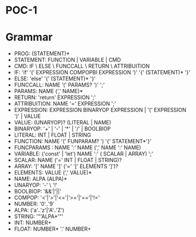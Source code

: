 # POC-1


# Grammar

- PROG: (STATEMENT)* 
- STATEMENT: FUNCTION | VARIABLE | CMD 
- CMD: IF \ ELSE \ FUNCCALL \ RETURN \ ATTRIBUITION
- IF: 'if' '(' EXPRESSION COMPOPBI EXPRESSION ')' '{' (STATEMENT)* '}' 
- ELSE: 'else' '{' (STATEMENT)* '}' 
- FUNCCALL: NAME '(' PARAMS? ')' ';' 
- PARAMS: NAME (',' NAME)*
- RETURN: 'return' EXPRESSION ';'
- ATTRIBUITION: NAME '=' EXPRESSION ';'
- EXPRESSION: EXPRESSION BINARYOP EXPRESSION | '(' EXPRESSION ')' | VALUE
- VALUE: (UNARYOP)? (LITERAL | NAME)
- BINARYOP: '+' | '-' | '*' | '/' | BOOLBIOP
- LITERAL: INT | FLOAT | STRING
- FUNCTION: NAME '(' FUNPARAM? ') '{' STATEMENT*'}'
- FUNCPARAMS : NAME ':' NAME (',' NAME ':' NAME) 
- VARIABLE: ('const' | 'let') NAME ':' ( SCALAR | ARRAY) ';'
- SCALAR: NAME ('=' INT | FLOAT | STRING)?
- ARRAY: '[' NAME ']' ('=' '[' ELEMENTS ']')?
- ELEMENTS: VALUE (',' VALUE)*
- NAME: ALPA (ALPA)*
- UNARYOP: '-' \ '!'
- BOOLBIOP: '&&'|'||'
- COMPOP: '<'|'>'|'<='|'>='|'=='|'!='
- NUMBER: '0'..'9'
- ALPA: ('a'..'z'|'A'..'Z')
- STRING: '"'ALPA*'"'
- INT: NUMBER+
- FLOAT: NUMBER* '.' NUMBER+


